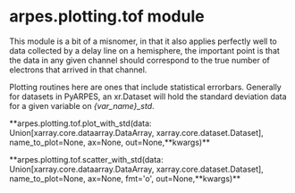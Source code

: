 # arpes.plotting.tof module

This module is a bit of a misnomer, in that it also applies perfectly
well to data collected by a delay line on a hemisphere, the important
point is that the data in any given channel should correspond to the
true number of electrons that arrived in that channel.

Plotting routines here are ones that include statistical errorbars.
Generally for datasets in PyARPES, an xr.Dataset will hold the standard
deviation data for a given variable on *{var\_name}\_std*.

**arpes.plotting.tof.plot\_with\_std(data:
Union\[xarray.core.dataarray.DataArray, xarray.core.dataset.Dataset\],
name\_to\_plot=None, ax=None, out=None,**kwargs)\*\*

**arpes.plotting.tof.scatter\_with\_std(data:
Union\[xarray.core.dataarray.DataArray, xarray.core.dataset.Dataset\],
name\_to\_plot=None, ax=None, fmt='o', out=None,**kwargs)\*\*

